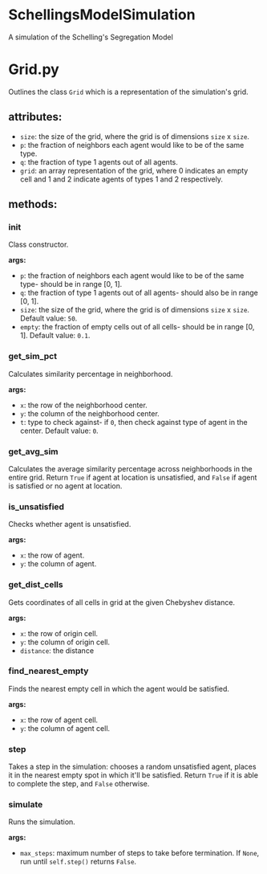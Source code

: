 # SchellingsModelSimulation
 A simulation of the Schelling's Segregation Model

# Grid.py

Outlines the class `Grid` which is a representation of the simulation's grid. 

## attributes:

- `size`: the size of the grid, where the grid is of dimensions `size` x `size`.
- `p`: the fraction of neighbors each agent would like to be of the same type.
- `q`: the fraction of type 1 agents out of all agents.
- `grid`: an array representation of the grid, where 0 indicates an empty cell and 1 and 2 indicate agents of types 1 and 2 respectively.

## methods:

### init

Class constructor.

**args:**

- `p`: the fraction of neighbors each agent would like to be of the same type- should be in range [0, 1].
- `q`: the fraction of type 1 agents out of all agents- should also be in range [0, 1].
- `size`: the size of the grid, where the grid is of dimensions `size` x `size`. Default value: `50`.
- `empty`: the fraction of empty cells out of all cells- should be in range [0, 1]. Default value: `0.1`.

### get_sim_pct

Calculates similarity percentage in neighborhood.

**args:**

- `x`: the row of the neighborhood center.
- `y`: the column of the neighborhood center.
- `t`: type to check against- if `0`, then check against type of agent in the center. Default value: `0`.

### get_avg_sim

Calculates the average similarity percentage across neighborhoods in the entire grid. Return `True` if agent at location is unsatisfied, and `False` if agent is satisfied or no agent at location.

### is_unsatisfied

Checks whether agent is unsatisfied.

**args:**

- `x`: the row of agent.
- `y`: the column of agent.

### get_dist_cells

Gets coordinates of all cells in grid at the given Chebyshev distance.

**args:**

- `x`: the row of origin cell.
- `y`: the column of origin cell.
- `distance`: the distance 


### find_nearest_empty

Finds the nearest empty cell in which the agent would be satisfied.

**args:**

- `x`: the row of agent cell.
- `y`: the column of agent cell.

### step

Takes a step in the simulation: chooses a random unsatisfied agent, places it in the nearest empty spot in which it'll be satisfied. Return `True` if it is able to complete the step, and `False` otherwise.

### simulate

Runs the simulation.

**args:**

- `max_steps`: maximum number of steps to take before termination. If `None`, run until `self.step()` returns `False`.